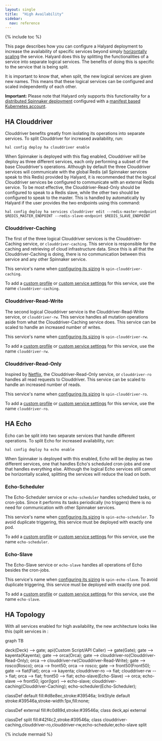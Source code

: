 ```yaml
---
layout: single
title:  "High Availability"
sidebar:
  nav: reference
---
```


{% include toc %}

This page describes how you can configure a Halyard deployment to increase the availability of specific services beyond simply [horizontally scaling](/setup/productionize/scaling/horizontal-scaling/) the service. Halyard does this by splitting the functionalities of a service into separate logical services. The benefits of doing this is specific to the service that is being split.

It is important to know that, when split, the new logical services are given new names. This means that these logical services can be configured and scaled independently of each other.

__Important:__ Please note that Halyard only supports this functionality for a [distributed Spinnaker deployment](/setup/install/environment/#distributed-installation) configured with a [manifest based Kubernetes account](/setup/install/providers/kubernetes-v2/).

## HA Clouddriver

Clouddriver benefits greatly from isolating its operations into separate services. To split Clouddriver for increased availability, run:

```hal config deploy ha clouddriver enable```

When Spinnaker is deployed with this flag enabled, Clouddriver will be deploy as three different services, each only performing a subset of the base Clouddriver's operations. Although by default the three Clouddriver services will communicate with the global Redis (all Spinnaker services speak to this Redis) provided by Halyard, it is recommended that the logical Clouddriver services be configured to communicate with an external Redis service. To be most effective, the Clouddriver-Read-Only should be configured to speak to a Redis slave, while the other two should be configured to speak to the master. This is handled by automatically by Halyard if the user provides the two endpoints using this command:

```hal config deploy ha services clouddriver edit --redis-master-endpoint $REDIS_MASTER_ENDPOINT --redis-slave-endpoint $REDIS_SLAVE_ENDPOINT```

### Clouddriver-Caching

The first of the three logical Clouddriver services is the Clouddriver-Caching service, or ```clouddriver-caching```. This service is responsible for the caching and retrieving of cloud infrastructure data. Since this is all that the Clouddriver-Caching is doing, there is no communication between this service and any other Spinnaker service.

This service's name when [configuring its sizing](/reference/halyard/component-sizing/) is ```spin-clouddriver-caching```.

To add a [custom profile](/reference/halyard/custom/#custom-profiles) or [custom service settings](/reference/halyard/custom/#custom-service-settings) for this service, use the name ```clouddriver-caching```.

### Clouddriver-Read-Write

The second logical Clouddriver service is the Clouddriver-Read-Write service, or ```clouddriver-rw```. This service handles all mutation operations aside from what the Clouddriver-Caching service does. This service can be scaled to handle an increased number of writes.

This service's name when [configuring its sizing](/reference/halyard/component-sizing/) is ```spin-clouddriver-rw```.

To add a [custom profile](/reference/halyard/custom/#custom-profiles) or [custom service settings](/reference/halyard/custom/#custom-service-settings) for this service, use the name ```clouddriver-rw```.

### Clouddriver-Read-Only

Inspired by [Netflix](https://blog.spinnaker.io/scaling-spinnaker-at-netflix-part-1-8a5ae51ee6de), the Clouddriver-Read-Only service, or ```clouddriver-ro``` handles all read requests to Clouddriver. This service can be scaled to handle an increased number of reads.

This service's name when [configuring its sizing](/reference/halyard/component-sizing/) is ```spin-clouddriver-ro```.

To add a [custom profile](/reference/halyard/custom/#custom-profiles) or [custom service settings](/reference/halyard/custom/#custom-service-settings) for this service, use the name ```clouddriver-ro```.

## HA Echo

Echo can be split into two separate services that handle different operations. To split Echo for increased availability, run:

```hal config deploy ha echo enable```

When Spinnaker is deployed with this enabled, Echo will be deploy as two different services, one that handles Echo's scheduled cron-jobs and one that handles everything else. Although the logical Echo services still cannot be horizontally scaled, splitting the services will reduce the load on both.

### Echo-Scheduler

The Echo-Scheduler service or ```echo-scheduler``` handles scheduled tasks, or cron-jobs. Since it performs its tasks periodically (no triggers) there is no need for communication with other Spinnaker services.

This service's name when [configuring its sizing](/reference/halyard/component-sizing/) is ```spin-echo-scheduler```. To avoid duplicate triggering, this service must be deployed with exactly one pod.

To add a [custom profile](/reference/halyard/custom/#custom-profiles) or [custom service settings](/reference/halyard/custom/#custom-service-settings) for this service, use the name ```echo-scheduler```.

### Echo-Slave

The Echo-Slave service or ```echo-slave``` handles all operations of Echo besides the cron-jobs.

This service's name when [configuring its sizing](/reference/halyard/component-sizing/) is ```spin-echo-slave```. To avoid duplicate triggering, this service must be deployed with exactly one pod.

To add a [custom profile](/reference/halyard/custom/#custom-profiles) or [custom service settings](/reference/halyard/custom/#custom-service-settings) for this service, use the name ```echo-slave```.

## HA Topology

With all services enabled for high availability, the new architecture looks like this (split services in :

 <div class="mermaid">
 graph TB

 deck(Deck) --> gate;
 api(Custom Script/API Caller) --> gate(Gate);
 gate --> kayenta(Kayenta);
 gate --> orca(Orca);
 gate --> clouddriver-ro(Clouddriver-Read-Only);
 orca --> clouddriver-rw(Clouddriver-Read-Write);
 gate --> rosco(Rosco);
 orca --> front50;
 orca --> rosco;
 gate --> front50(Front50);
 gate --> fiat(Fiat);
 orca --> kayenta;
 clouddriver-ro --> fiat;
 clouddriver-rw --> fiat;
 orca --> fiat;
 front50 --> fiat;
 echo-slave(Echo-Slave) --> orca;
 echo-slave --> front50;
 igor(Igor) --> echo-slave;
 clouddriver-caching(Clouddriver-Caching);
 echo-scheduler(Echo-Scheduler);

 classDef default fill:#d8e8ec,stroke:#39546a;
 linkStyle default stroke:#39546a,stroke-width:1px,fill:none;

 classDef external fill:#c0d89d,stroke:#39546a;
 class deck,api external

 classDef split fill:#42f4c2,stroke:#39546a;
 class clouddriver-caching,clouddriver-ro,clouddriver-rw,echo-scheduler,echo-slave split
 </div>

 {% include mermaid %}


